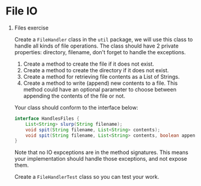 # File IO

1. Files exercise

    Create a `FileHandler` class in the `util` package, we will use this class
    to handle all kinds of file operations. The class should have 2 private
    properties: directory, filename, don't forget to handle the exceptions.

    1. Create a method to create the file if it does not exist.
    1. Create a method to create the directory if it does not exist.
    1. Create a method for retrieving file contents as a List of Strings.
    1. Create a method to write (append) new contents to a file. This method
       could have an optional parameter to choose between appending the contents
       of the file or not.

    Your class should conform to the interface below:

    ```java
    interface HandlesFiles {
        List<String> slurp(String filename);
        void spit(String filename, List<String> contents);
        void spit(String filename, List<String> contents, boolean append);
    }
    ```

    Note that no IO expceptions are in the method signatures. This means your
    implementation should handle those exceptions, and not expose them.

    Create a `FileHandlerTest` class so you can test your work.
